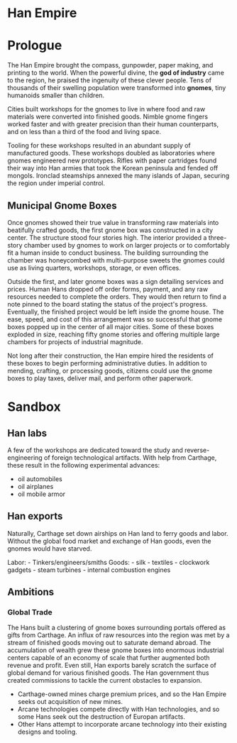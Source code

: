# Han Empire

# Prologue

The Han Empire brought the compass, gunpowder, paper making, and printing to the world. When the powerful divine, the **god of industry** came to the region, he praised the ingenuity of these clever people. Tens of thousands of their swelling population were transformed into **gnomes**, tiny humanoids smaller than children.

Cities built workshops for the gnomes to live in where food and raw materials were converted into finished goods. Nimble gnome fingers worked faster and with greater precision than their human counterparts, and on less than a third of the food and living space. 

Tooling for these workshops resulted in an abundant supply of manufactured goods. These workshops doubled as laboratories where gnomes engineered new prototypes. Rifles with paper cartridges found their way into Han armies that took the Korean peninsula and fended off mongols. Ironclad steamships annexed the many islands of Japan, securing the region under imperial control. 


## Municipal Gnome Boxes
Once gnomes showed their true value in transforming raw materials into beatifully crafted goods, the first gnome box was constructed in a city center. The structure stood four stories high. The interior provided a three-story chamber used by gnomes to work on larger projects or to comfortably fit a human inside to conduct business. The building surrounding the chamber was honeycombed with multi-purpose sweets the gnomes could use as living quarters, workshops, storage, or even offices.

Outside the first, and later gnome boxes was a sign detailing services and prices. Human Hans dropped off order forms, payment, and any raw resources needed to complete the orders. They would then return to find a note pinned to the board stating the status of the project's progress. Eventually, the finished project would be left inside the gnome house. The ease, speed, and cost of this arrangement was so successful that gnome boxes popped up in the center of all major cities. Some of these boxes exploded in size, reaching fifty gnome stories and offering multiple large chambers for projects of industrial magnitude.

Not long after their construction, the Han empire hired the residents of these boxes to begin performing administrative duties. In addition to mending, crafting, or processing goods, citizens could use the gnome boxes to play taxes, deliver mail, and perform other paperwork.

# Sandbox

## Han labs
A few of the workshops are dedicated toward the study and reverse-engineering of foreign technological artifacts. With help from Carthage, these result in the following experimental advances:
- oil automobiles
- oil airplanes
- oil mobile armor

## Han exports
Naturally, Carthage set down airships on Han land to ferry goods and labor. Without the global food market and exchange of Han goods, even the gnomes would have starved.

Labor:
    - Tinkers/engineers/smiths
Goods:
    - silk
    - textiles
    - clockwork gadgets
    - steam turbines
    - internal combustion engines

## Ambitions

### Global Trade

The Hans built a clustering of gnome boxes surrounding portals offered as gifts from Carthage. An influx of raw resources into the region was met by a stream of finished goods moving out to saturate demand abroad. The accumulation of wealth grew these gnome boxes into enormous industrial centers capable of an economy of scale that further augmented both revenue and profit. Even still, Han exports barely scratch the surface of global demand for various finished goods. The Han government thus created commissions to tackle the current obstacles to expansion.

- Carthage-owned mines charge premium prices, and so the Han Empire seeks out acquisition of new mines.
- Arcane technologies compete directly with Han technologies, and so some Hans seek out the destruction of Europan artifacts.
- Other Hans attempt to incorporate arcane technology into their existing designs and tooling. 

